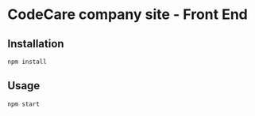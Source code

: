 CodeCare company site - Front End
=================================



Installation
------------

```
npm install
```


Usage
-----

```
npm start
```


